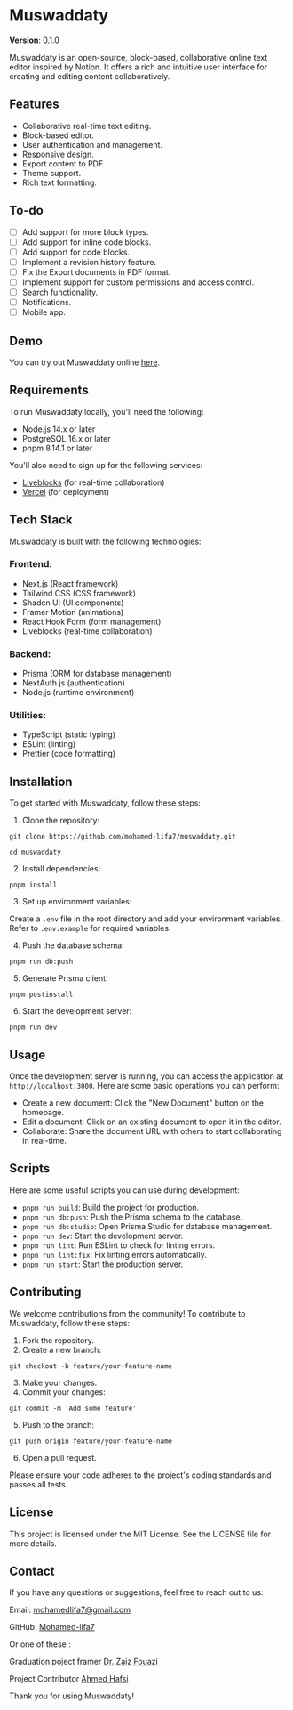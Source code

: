 # Muswaddaty

**Version**: 0.1.0

Muswaddaty is an open-source, block-based, collaborative online text editor inspired by Notion. It offers a rich and intuitive user interface for creating and editing content collaboratively.

## Features

- Collaborative real-time text editing.
- Block-based editor.
- User authentication and management.
- Responsive design.
- Export content to PDF.
- Theme support.
- Rich text formatting.

## To-do

- [ ] Add support for more block types.
- [ ] Add support for inline code blocks.
- [ ] Add support for code blocks.
- [ ] Implement a revision history feature.
- [ ] Fix the Export documents in PDF format.
- [ ] Implement support for custom permissions and access control.
- [ ] Search functionality.
- [ ] Notifications.
- [ ] Mobile app.

## Demo

You can try out Muswaddaty online [here](https://muswaddaty.vercel.app/).

## Requirements

To run Muswaddaty locally, you'll need the following:

- Node.js 14.x or later
- PostgreSQL 16.x or later
- pnpm 8.14.1 or later

You'll also need to sign up for the following services:

- [Liveblocks](https://liveblocks.io) (for real-time collaboration)
- [Vercel](https://vercel.com) (for deployment)

## Tech Stack

Muswaddaty is built with the following technologies:

### Frontend:

- Next.js (React framework)
- Tailwind CSS (CSS framework)
- Shadcn UI (UI components)
- Framer Motion (animations)
- React Hook Form (form management)
- Liveblocks (real-time collaboration)

### Backend:

- Prisma (ORM for database management)
- NextAuth.js (authentication)
- Node.js (runtime environment)

### Utilities:

- TypeScript (static typing)
- ESLint (linting)
- Prettier (code formatting)

## Installation

To get started with Muswaddaty, follow these steps:

1. Clone the repository:

```shell
git clone https://github.com/mohamed-lifa7/muswaddaty.git

cd muswaddaty
```

2. Install dependencies:

```shell
pnpm install
```

3. Set up environment variables:

Create a `.env` file in the root directory and add your environment variables. Refer to `.env.example` for required variables.

4. Push the database schema:

```shell
pnpm run db:push
```

5. Generate Prisma client:

```shell
pnpm postinstall
```

6. Start the development server:

```shell
pnpm run dev
```

## Usage

Once the development server is running, you can access the application at `http://localhost:3000`. Here are some basic operations you can perform:

- Create a new document: Click the "New Document" button on the homepage.
- Edit a document: Click on an existing document to open it in the editor.
- Collaborate: Share the document URL with others to start collaborating in real-time.

## Scripts

Here are some useful scripts you can use during development:

- `pnpm run build`: Build the project for production.
- `pnpm run db:push`: Push the Prisma schema to the database.
- `pnpm run db:studio`: Open Prisma Studio for database management.
- `pnpm run dev`: Start the development server.
- `pnpm run lint`: Run ESLint to check for linting errors.
- `pnpm run lint:fix`: Fix linting errors automatically.
- `pnpm run start`: Start the production server.

## Contributing

We welcome contributions from the community! To contribute to Muswaddaty, follow these steps:

1. Fork the repository.
2. Create a new branch:

```shell
git checkout -b feature/your-feature-name
```

3. Make your changes.
4. Commit your changes:

```shell
git commit -m 'Add some feature'
```

5. Push to the branch:

```shell
git push origin feature/your-feature-name
```

6. Open a pull request.

Please ensure your code adheres to the project's coding standards and passes all tests.

## License

This project is licensed under the MIT License. See the LICENSE file for more details.

## Contact

If you have any questions or suggestions, feel free to reach out to us:

Email: [mohamedlifa7@gmail.com](mailto:mohamedlifa7@gmail.com)

GitHub: [Mohamed-lifa7](https://github.com/mohamed-lifa7)

Or one of these :

Graduation poject framer [Dr. Zaiz Fouazi](mailto:zaizfaouzi@gmail.com)

Project Contributor [Ahmed Hafsi](mailto:dzahme33@gmail.com)

Thank you for using Muswaddaty!

